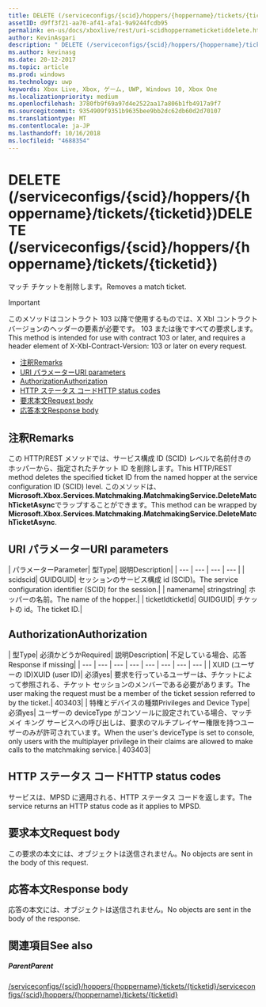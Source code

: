 ```yaml
---
title: DELETE (/serviceconfigs/{scid}/hoppers/{hoppername}/tickets/{ticketid})
assetID: d9ff3f21-aa70-af41-afa1-9a9244fcdb95
permalink: en-us/docs/xboxlive/rest/uri-scidhoppernameticketiddelete.html
author: KevinAsgari
description: " DELETE (/serviceconfigs/{scid}/hoppers/{hoppername}/tickets/{ticketid})"
ms.author: kevinasg
ms.date: 20-12-2017
ms.topic: article
ms.prod: windows
ms.technology: uwp
keywords: Xbox Live, Xbox, ゲーム, UWP, Windows 10, Xbox One
ms.localizationpriority: medium
ms.openlocfilehash: 3780fb9f69a97d4e2522aa17a806b1fb4917a9f7
ms.sourcegitcommit: 9354909f9351b9635bee9bb2dc62db60d2d70107
ms.translationtype: MT
ms.contentlocale: ja-JP
ms.lasthandoff: 10/16/2018
ms.locfileid: "4688354"
---
```

# <a name="delete-serviceconfigsscidhoppershoppernameticketsticketid"></a><span data-ttu-id="0e8d1-104">DELETE (/serviceconfigs/{scid}/hoppers/{hoppername}/tickets/{ticketid})</span><span class="sxs-lookup"><span data-stu-id="0e8d1-104">DELETE (/serviceconfigs/{scid}/hoppers/{hoppername}/tickets/{ticketid})</span></span>

<span data-ttu-id="0e8d1-105">マッチ チケットを削除します。</span><span class="sxs-lookup"><span data-stu-id="0e8d1-105">Removes a match ticket.</span></span>

> [!IMPORTANT]
> <span data-ttu-id="0e8d1-106">このメソッドはコントラクト 103 以降で使用するものでは、X Xbl コントラクト バージョンのヘッダーの要素が必要です。 103 または後ですべての要求します。</span><span class="sxs-lookup"><span data-stu-id="0e8d1-106">This method is intended for use with contract 103 or later, and requires a header element of X-Xbl-Contract-Version: 103 or later on every request.</span></span>

  * [<span data-ttu-id="0e8d1-107">注釈</span><span class="sxs-lookup"><span data-stu-id="0e8d1-107">Remarks</span></span>](#ID4ET)
  * [<span data-ttu-id="0e8d1-108">URI パラメーター</span><span class="sxs-lookup"><span data-stu-id="0e8d1-108">URI parameters</span></span>](#ID4E2)
  * [<span data-ttu-id="0e8d1-109">Authorization</span><span class="sxs-lookup"><span data-stu-id="0e8d1-109">Authorization</span></span>](#ID4EGB)
  * [<span data-ttu-id="0e8d1-110">HTTP ステータス コード</span><span class="sxs-lookup"><span data-stu-id="0e8d1-110">HTTP status codes</span></span>](#ID4EOC)
  * [<span data-ttu-id="0e8d1-111">要求本文</span><span class="sxs-lookup"><span data-stu-id="0e8d1-111">Request body</span></span>](#ID4EXC)
  * [<span data-ttu-id="0e8d1-112">応答本文</span><span class="sxs-lookup"><span data-stu-id="0e8d1-112">Response body</span></span>](#ID4ECD)

<a id="ID4ET"></a>


## <a name="remarks"></a><span data-ttu-id="0e8d1-113">注釈</span><span class="sxs-lookup"><span data-stu-id="0e8d1-113">Remarks</span></span>

<span data-ttu-id="0e8d1-114">この HTTP/REST メソッドでは、サービス構成 ID (SCID) レベルで名前付きのホッパーから、指定されたチケット ID を削除します。</span><span class="sxs-lookup"><span data-stu-id="0e8d1-114">This HTTP/REST method deletes the specified ticket ID from the named hopper at the service configuration ID (SCID) level.</span></span> <span data-ttu-id="0e8d1-115">このメソッドは、 **Microsoft.Xbox.Services.Matchmaking.MatchmakingService.DeleteMatchTicketAsync**でラップすることができます。</span><span class="sxs-lookup"><span data-stu-id="0e8d1-115">This method can be wrapped by **Microsoft.Xbox.Services.Matchmaking.MatchmakingService.DeleteMatchTicketAsync**.</span></span>  
<a id="ID4E2"></a>


## <a name="uri-parameters"></a><span data-ttu-id="0e8d1-116">URI パラメーター</span><span class="sxs-lookup"><span data-stu-id="0e8d1-116">URI parameters</span></span>

| <span data-ttu-id="0e8d1-117">パラメーター</span><span class="sxs-lookup"><span data-stu-id="0e8d1-117">Parameter</span></span>| <span data-ttu-id="0e8d1-118">型</span><span class="sxs-lookup"><span data-stu-id="0e8d1-118">Type</span></span>| <span data-ttu-id="0e8d1-119">説明</span><span class="sxs-lookup"><span data-stu-id="0e8d1-119">Description</span></span>|
| --- | --- | --- | --- |
| <span data-ttu-id="0e8d1-120">scid</span><span class="sxs-lookup"><span data-stu-id="0e8d1-120">scid</span></span>| <span data-ttu-id="0e8d1-121">GUID</span><span class="sxs-lookup"><span data-stu-id="0e8d1-121">GUID</span></span>| <span data-ttu-id="0e8d1-122">セッションのサービス構成 id (SCID)。</span><span class="sxs-lookup"><span data-stu-id="0e8d1-122">The service configuration identifier (SCID) for the session.</span></span>|
| <span data-ttu-id="0e8d1-123">name</span><span class="sxs-lookup"><span data-stu-id="0e8d1-123">name</span></span>| <span data-ttu-id="0e8d1-124">string</span><span class="sxs-lookup"><span data-stu-id="0e8d1-124">string</span></span>| <span data-ttu-id="0e8d1-125">ホッパーの名前。</span><span class="sxs-lookup"><span data-stu-id="0e8d1-125">The name of the hopper.</span></span>|
| <span data-ttu-id="0e8d1-126">ticketId</span><span class="sxs-lookup"><span data-stu-id="0e8d1-126">ticketId</span></span>| <span data-ttu-id="0e8d1-127">GUID</span><span class="sxs-lookup"><span data-stu-id="0e8d1-127">GUID</span></span>| <span data-ttu-id="0e8d1-128">チケットの id。</span><span class="sxs-lookup"><span data-stu-id="0e8d1-128">The ticket ID.</span></span>|

<a id="ID4EGB"></a>


## <a name="authorization"></a><span data-ttu-id="0e8d1-129">Authorization</span><span class="sxs-lookup"><span data-stu-id="0e8d1-129">Authorization</span></span>

| <span data-ttu-id="0e8d1-130">型</span><span class="sxs-lookup"><span data-stu-id="0e8d1-130">Type</span></span>| <span data-ttu-id="0e8d1-131">必須かどうか</span><span class="sxs-lookup"><span data-stu-id="0e8d1-131">Required</span></span>| <span data-ttu-id="0e8d1-132">説明</span><span class="sxs-lookup"><span data-stu-id="0e8d1-132">Description</span></span>| <span data-ttu-id="0e8d1-133">不足している場合、応答</span><span class="sxs-lookup"><span data-stu-id="0e8d1-133">Response if missing</span></span>|
| --- | --- | --- | --- | --- | --- | --- | --- |
| <span data-ttu-id="0e8d1-134">XUID (ユーザーの ID)</span><span class="sxs-lookup"><span data-stu-id="0e8d1-134">XUID (user ID)</span></span>| <span data-ttu-id="0e8d1-135">必須</span><span class="sxs-lookup"><span data-stu-id="0e8d1-135">yes</span></span>| <span data-ttu-id="0e8d1-136">要求を行っているユーザーは、チケットによって参照される、チケット セッションのメンバーである必要があります。</span><span class="sxs-lookup"><span data-stu-id="0e8d1-136">The user making the request must be a member of the ticket session referred to by the ticket.</span></span>| <span data-ttu-id="0e8d1-137">403</span><span class="sxs-lookup"><span data-stu-id="0e8d1-137">403</span></span>|
| <span data-ttu-id="0e8d1-138">特権とデバイスの種類</span><span class="sxs-lookup"><span data-stu-id="0e8d1-138">Privileges and Device Type</span></span>| <span data-ttu-id="0e8d1-139">必須</span><span class="sxs-lookup"><span data-stu-id="0e8d1-139">yes</span></span>| <span data-ttu-id="0e8d1-140">ユーザーの deviceType がコンソールに設定されている場合、マッチメイ キング サービスへの呼び出しは、要求のマルチプレイヤー権限を持つユーザーのみが許可されています。</span><span class="sxs-lookup"><span data-stu-id="0e8d1-140">When the user's deviceType is set to console, only users with the multiplayer privilege in their claims are allowed to make calls to the matchmaking service.</span></span>| <span data-ttu-id="0e8d1-141">403</span><span class="sxs-lookup"><span data-stu-id="0e8d1-141">403</span></span>|

<a id="ID4EOC"></a>


## <a name="http-status-codes"></a><span data-ttu-id="0e8d1-142">HTTP ステータス コード</span><span class="sxs-lookup"><span data-stu-id="0e8d1-142">HTTP status codes</span></span>

<span data-ttu-id="0e8d1-143">サービスは、MPSD に適用される、HTTP ステータス コードを返します。</span><span class="sxs-lookup"><span data-stu-id="0e8d1-143">The service returns an HTTP status code as it applies to MPSD.</span></span>  
<a id="ID4EXC"></a>


## <a name="request-body"></a><span data-ttu-id="0e8d1-144">要求本文</span><span class="sxs-lookup"><span data-stu-id="0e8d1-144">Request body</span></span>

<span data-ttu-id="0e8d1-145">この要求の本文には、オブジェクトは送信されません。</span><span class="sxs-lookup"><span data-stu-id="0e8d1-145">No objects are sent in the body of this request.</span></span>

<a id="ID4ECD"></a>


## <a name="response-body"></a><span data-ttu-id="0e8d1-146">応答本文</span><span class="sxs-lookup"><span data-stu-id="0e8d1-146">Response body</span></span>

<span data-ttu-id="0e8d1-147">応答の本文には、オブジェクトは送信されません。</span><span class="sxs-lookup"><span data-stu-id="0e8d1-147">No objects are sent in the body of the response.</span></span>

<a id="ID4EPD"></a>


## <a name="see-also"></a><span data-ttu-id="0e8d1-148">関連項目</span><span class="sxs-lookup"><span data-stu-id="0e8d1-148">See also</span></span>

<a id="ID4ERD"></a>


##### <a name="parent"></a><span data-ttu-id="0e8d1-149">Parent</span><span class="sxs-lookup"><span data-stu-id="0e8d1-149">Parent</span></span>  

[<span data-ttu-id="0e8d1-150">/serviceconfigs/{scid}/hoppers/{hoppername}/tickets/{ticketid}</span><span class="sxs-lookup"><span data-stu-id="0e8d1-150">/serviceconfigs/{scid}/hoppers/{hoppername}/tickets/{ticketid}</span></span>](uri-scidhoppernameticketid.md)
